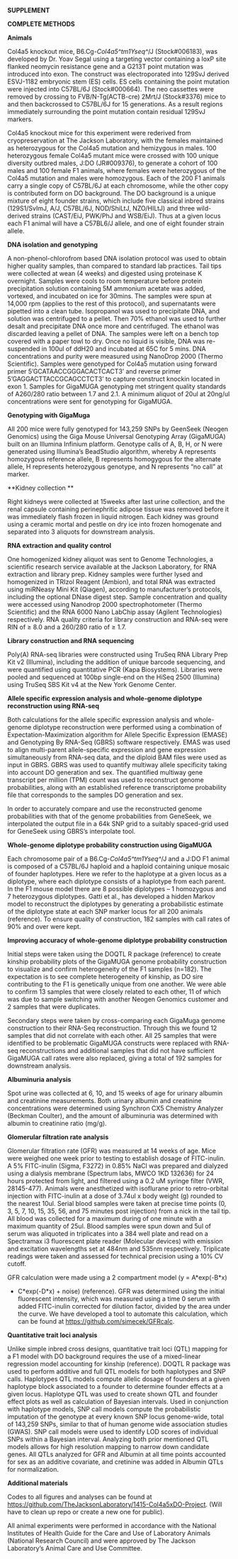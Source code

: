 **SUPPLEMENT**

**COMPLETE METHODS**

**Animals**

Col4a5 knockout mice, B6.Cg-*Col4a5^tm1Yseq^*/J (Stock\#006183), was
developed by Dr. Yoav Segal using a targeting vector containing a loxP
site flanked neomycin resistance gene and a G213T point mutation was
introduced into exon. The construct was electroporated into 129SvJ
derived ESVJ-1182 embryonic stem (ES) cells. ES cells containing the
point mutation were injected into C57BL/6J (Stock\#000664). The neo
cassettes were removed by crossing to FVB/N-Tg(ACTB-cre) 2Mrt/J
(Stock\#3376) mice to and then backcrossed to C57BL/6J for 15
generations. As a result regions immediately surrounding the point
mutation contain residual 129SvJ markers.

Col4a5 knockout mice for this experiment were rederived from
cryopreservation at The Jackson Laboratory, with the females maintained
as heterozygous for the Col4a5 mutation and hemizygous in males. 100
heterozygous female Col4a5 mutant mice were crossed with 100 unique
diversity outbred males, J:DO (JR\#009376), to generate a cohort of 100
males and 100 female F1 animals, where females were heterozygous of the
Col4a5 mutation and males were homozygous. Each of the 200 F1 animals
carry a single copy of C57BL/6J at each chromosome, while the other copy
is contributed form on DO background. The DO background is a unique
mixture of eight founder strains, which include five classical inbred
strains (129S1/SvImJ, A/J, C57BL/6J, NOD/ShiLtJ, NZO/HILtJ) and three
wild-derived strains (CAST/EiJ, PWK/PhJ and WSB/EiJ). Thus at a given
locus each F1 animal will have a C57BL6/J allele, and one of eight
founder strain allele.

**DNA isolation and genotyping**

A non-phenol-chlorofrom based DNA isolation protocol was used to obtain
higher quality samples, than compared to standard lab practices. Tail
tips were collected at wean (4 weeks) and digested using proteinase K
overnight. Samples were cools to room temperature before protein
precipitation solution containing 5M ammonium acetate was added,
vortexed, and incubated on ice for 30mins. The samples were spun at
14,000 rpm (applies to the rest of this protocol), and supernatants were
pipetted into a clean tube. Isopropanol was used to precipitate DNA, and
solution was centrifuged to a pellet. Then 70% ethanol was used to
further desalt and precipitate DNA once more and centrifuged. The
ethanol was discarded leaving a pellet of DNA. The samples were left on
a bench top covered with a paper towl to dry. Once no liquid is visible,
DNA was re-suspended in 100ul of ddH20 and incubated at 65C for 5 mins.
DNA concentrations and purity were measured using NanoDrop 2000 (Thermo
Scientific). Samples were genotyped for Col4a5 mutation using forward
primer 5’GCATAACCGGGACACTCACT3’ and reverse primer
5’GAGGACTTACCGCAGCCTCT3’ to capture construct knockin located in exon 1.
Samples for GigaMUGA genotyping met stringent quality standards of
A260/280 ratio between 1.7 and 2.1. A minimum aliquot of 20ul at 20ng/ul
concentrations were sent for genotyping for GigaMUGA.

**Genotyping with GigaMuga**

All 200 mice were fully genotyped for 143,259 SNPs by GeenSeek (Neogen
Genomics) using the Giga Mouse Universal Genotyping Array (GigaMUGA)
built on an Illumina Infinium platform. Genotype calls of A, B, H, or N
were generated using Illumina’s BeadStudio algorithm, whereby A
represents homozygous reference allele, B represents homogygous for the
alternate allele, H represents heterozygous genotype, and N represents
“no call” at marker.

**Kidney collection **

Right kidneys were collected at 15weeks after last urine collection, and
the renal capsule containing perinephritic adipose tissue was removed
before it was immediately flash frozen in liquid nitrogen. Each kidney
was ground using a ceramic mortal and pestle on dry ice into frozen
homogenate and separated into 3 aliquots for downstream analysis.

**RNA extraction and quality control**

One homogenized kidney aliquot was sent to Genome Technologies, a
scientific research service available at the Jackson Laboratory, for RNA
extraction and library prep. Kidney samples were further lysed and
homogenized in TRIzol Reagent (Ambion), and total RNA was extracted
using miRNeasy Mini Kit (Qiagen), according to manufacturer’s protocols,
including the optional DNase digest step. Sample concentration and
quality were accessed using Nanodrop 2000 spectrophotometer (Thermo
Scientific) and the RNA 6000 Nano LabChip assay (Agilent Technologies)
respectively. RNA quality criteria for library construction and RNA-seq
were RIN of ≥ 8.0 and a 260/280 ratio of ≥ 1.7.

**Library construction and RNA sequencing**

Poly(A) RNA-seq libraries were constructed using TruSeq RNA Library Prep
Kit v2 (Illumina), including the addition of unique barcode sequencing,
and were quantified using quantitative PCR (Kapa Biosystems). Libraries
were pooled and sequenced at 100bp single-end on the HiSeq 2500
(Illumina) using TruSeq SBS Kit v4 at the New York Genome Center.

**Allele specific expression analysis and whole-genome diplotype
reconstruction using RNA-seq**

Both calculations for the allele specific expression analysis and
whole-genome diplotype reconstruction were performed using a combination
of Expectation-Maximization algorithm for Allele Specific Expression
(EMASE) and Genotyping By RNA-Seq (GBRS) software respectively. EMAS was
used to align multi-parent allele-specific expression and gene
expression simultaneously from RNA-seq data, and the diploid BAM files
were used as input in GBRS. GBRS was used to quantify multiway allele
specificity taking into account DO generation and sex. The quantified
multiway gene transcript per million (TPM) count was used to reconstruct
genome probabilities, along with an established reference transcriptome
probability file that corresponds to the samples DO generation and sex.

In order to accurately compare and use the reconstructed genome
probabilities with that of the genome probabilities from GeneSeek, we
interpolated the output file in a 64k SNP grid to a suitably spaced-grid
used for GeneSeek using GBRS’s interpolate tool.

**Whole-genome diplotype probability construction using GigaMUGA**

Each chromosome pair of a B6.Cg-*Col4a5^tm1Yseq^*/J and a J:DO F1 animal
is composed of a C57BL/6J haploid and a haploid containing unique mosaic
of founder haplotypes. Here we refer to the haplotype at a given locus
as a diplotype, where each diplotype consists of a haplotype from each
parent. In the F1 mouse model there are 8 possible diplotypes – 1
homozygous and 7 heterozygous diplotypes. Gatti et al., has developed a
hidden Markov model to reconstruct the diplotypes by generating a
probabilistic estimate of the diplotype state at each SNP marker locus
for all 200 animals (reference). To ensure quality of construction, 182
samples with call rates of 90% and over were kept.

**Improving accuracy of whole-genome diplotype probability
construction**

Initial steps were taken using the DOQTL R package (reference) to create
kinship probability plots of the GigaMUGA genome probability
construction to visualize and confirm heterogeneity of the F1 samples
(n=182). The expectation is to see complete heterogeneity of kinship, as
DO sire contributing to the F1 is genetically unique from one another.
We were able to confirm 13 samples that were closely related to each
other, 11 of which was due to sample switching with another Neogen
Genomics customer and 2 samples that were duplicates.

Secondary steps were taken by cross-comparing each GigaMuga genome
construction to their RNA-Seq reconstruction. Through this we found 12
samples that did not correlate with each other. All 25 samples that were
identified to be problematic GigaMUGA constructs were replaced with
RNA-seq reconstructions and additional samples that did not have
sufficient GigaMUGA call rates were also replaced, giving a total of 192
samples for downstream analysis.

**Albuminuria analysis**

Spot urine was collected at 6, 10, and 15 weeks of age for urinary
albumin and creatinine measurements. Both urinary albumin and creatinine
concentrations were determined using Synchron CX5 Chemistry Analyzer
(Beckman Coulter), and the amount of albuminuria was determined with
albumin to creatinine ratio (mg/g).

**Glomerular filtration rate analysis**

Glomerular filtration rate (GFR) was measured at 14 weeks of age. Mice
were weighed one week prior to testing to establish dosage of
FITC-inulin. A 5% FITC-inulin (Sigma, F3272) in 0.85% NaCl was prepared
and dialyzed using a dialysis membrane (Spectrum labs, MWCO 1KD 132636)
for 24 hours protected from light, and filtered using a 0.2 uM syringe
filter (VWR, 28145-477). Animals were anesthetized with isoflurane prior
to retro-orbital injection with FITC-inulin at a dose of 3.74ul x body
weight (g) rounded to the nearest 10ul. Serial blood samples were taken
at precise time points (0, 3, 5, 7, 10, 15, 35, 56, and 75 minutes post
injection) from a nick in the tail tip. All blood was collected for a
maximum during of one minute with a maximum quantity of 25ul. Blood
samples were spun down and 5ul of serum was aliquoted in triplicates
into a 384 well plate and read on a Spectramax i3 fluorescent plate
reader (Molecular devices) with emission and excitation wavelengths set
at 484nm and 535nm respectively. Triplicate readings were taken and
assessed for technical precision using a 10% CV cutoff.

GFR calculation were made using a 2 compartment model (y = A\*exp(-B\*x)
+ C\*exp(-D\*x) + noise) (reference). GFR was determined using the
initial fluorescent intensity, which was measured using a time 0 serum
with added FITC-inulin corrected for dilution factor, divided by the
area under the curve. We have developed a tool to automate this
calculation, which can be found at <https://github.com/simecek/GFRcalc>.

**Quantitative trait loci analysis**

Unlike simple inbred cross designs, quantitative trait loci (QTL)
mapping for a F1 model with DO background requires the use of a
mixed-linear regression model accounting for kinship (reference). DOQTL
R package was used to perform additive and full QTL models for both
haplotypes and SNP calls. Haplotypes QTL models compute allelic dosage
of founders at a given haplotype block associated to a founder to
determine founder effects at a given locus. Haplotype QTL was used to
create shown QTL and founder effect plots as well as calculation of
Bayesian intervals. Used in conjunction with haplotype models, SNP call
models compute the probabilistic imputation of the genotype at every
known SNP locus genome-wide, total of 143,259 SNPs, similar to that of
human genome wide association studies (GWAS). SNP call models were used
to identify LOD scores of individual SNPs within a Bayesian interval.
Analyzing both prior mentioned QTL models allows for high resolution
mapping to narrow down candidate genes. All QTLs analyzed for GFR and
Albumin at all time points accounted for sex as an additive covariate,
and cretinine was added in Albumin QTLs for normalization.

**Additional materials**

Codes to all figures and analyses can be found at
<https://github.com/TheJacksonLaboratory/1415-Col4a5xDO-Project>. (Will
have to clean up repo or create a new one for public).

All animal experiments were performed in accordance with the National
Institutes of Health Guide for the Care and Use of Laboratory Animals
(National Research Council) and were approved by The Jackson
Laboratory’s Animal Care and Use Committee.
